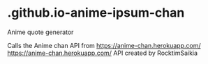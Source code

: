 # .github.io-anime-ipsum-chan
Anime quote generator

Calls the Anime chan API from https://anime-chan.herokuapp.com/
https://anime-chan.herokuapp.com/ API created by RocktimSaikia
